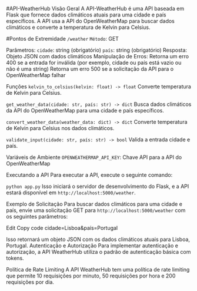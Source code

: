 #API-WeatherHub
Visão Geral
A API-WeatherHub é uma API baseada em Flask que fornece dados climáticos atuais para uma cidade e país específicos. A API usa a API do OpenWeatherMap para buscar dados climáticos e converte a temperatura de Kelvin para Celsius.

#Pontos de Extremidade
`/weather`
`Método`: GET

Parâmetros:
`cidade`: string (obrigatório)
`país`: string (obrigatório)
Resposta: Objeto JSON com dados climáticos
Manipulação de Erros:
Retorna um erro 400 se a entrada for inválida (por exemplo, cidade ou país está vazio ou não é uma string)
Retorna um erro 500 se a solicitação da API para o OpenWeatherMap falhar

Funções
`kelvin_to_celsius(kelvin: float) -> float`
Converte temperatura de Kelvin para Celsius.

`get_weather_data(cidade: str, país: str) -> dict`
Busca dados climáticos da API do OpenWeatherMap para uma cidade e país específicos.

`convert_weather_data(weather_data: dict) -> dict`
Converte temperatura de Kelvin para Celsius nos dados climáticos.

`validate_input(cidade: str, país: str) -> bool`
Valida a entrada cidade e país.

Variáveis de Ambiente
`OPENWEATHERMAP_API_KEY`: Chave API para a API do OpenWeatherMap

Executando a API
Para executar a API, execute o seguinte comando:


```python app.py```
Isso iniciará o servidor de desenvolvimento do Flask, e a API estará disponível em `http://localhost:5000/weather`.

Exemplo de Solicitação
Para buscar dados climáticos para uma cidade e país, envie uma solicitação GET para `http://localhost:5000/weather` com os seguintes parâmetros:

Edit
Copy code
cidade=Lisboa&país=Portugal

Isso retornará um objeto JSON com os dados climáticos atuais para Lisboa, Portugal.
Autenticação e Autorização
Para implementar autenticação e autorização, a API WeatherHub utiliza o padrão de autenticação básica com tokens.

Política de Rate Limiting
A API WeatherHub tem uma política de rate limiting que permite 10 requisições por minuto, 50 requisições por hora e 200 requisições por dia.
